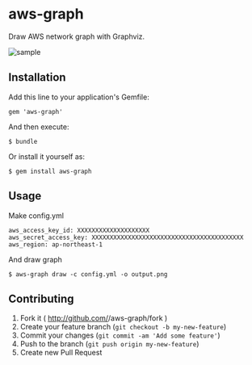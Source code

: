 # aws-graph

Draw AWS network graph with Graphviz.

![sample](http://github.com/k1LoW/aws-graph/raw/master/sample.png)

## Installation

Add this line to your application's Gemfile:

    gem 'aws-graph'

And then execute:

    $ bundle

Or install it yourself as:

    $ gem install aws-graph

## Usage

Make config.yml

    aws_access_key_id: XXXXXXXXXXXXXXXXXXXX
    aws_secret_access_key: XXXXXXXXXXXXXXXXXXXXXXXXXXXXXXXXXXXXXXXXXX
    aws_region: ap-northeast-1

And draw graph

    $ aws-graph draw -c config.yml -o output.png

## Contributing

1. Fork it ( http://github.com/<my-github-username>/aws-graph/fork )
2. Create your feature branch (`git checkout -b my-new-feature`)
3. Commit your changes (`git commit -am 'Add some feature'`)
4. Push to the branch (`git push origin my-new-feature`)
5. Create new Pull Request
